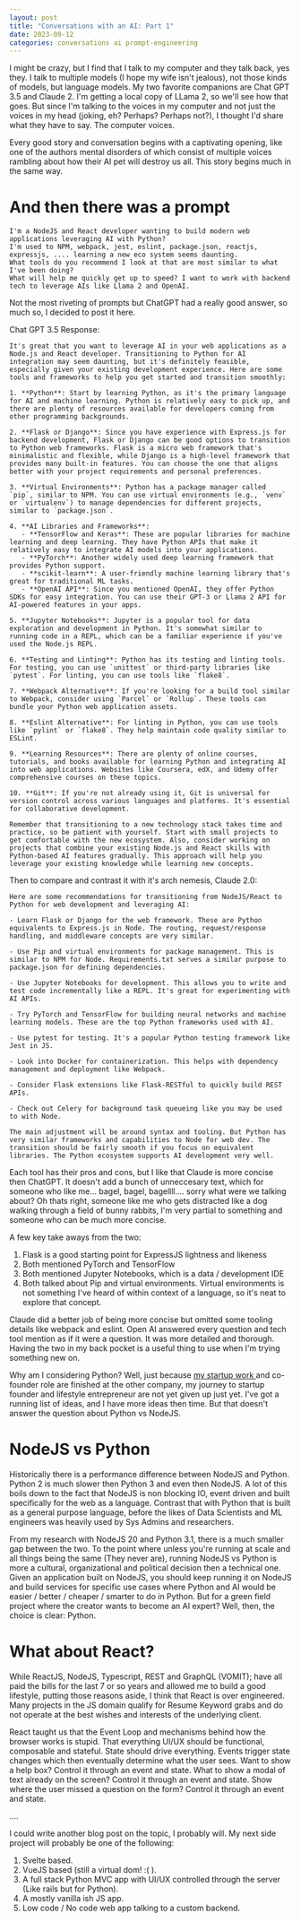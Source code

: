 ```yaml
---
layout: post
title: "Conversations with an AI: Part 1"
date: 2023-09-12
categories: conversations ai prompt-engineering
---
```


I might be crazy, but I find that I talk to my computer and they talk back, yes they. I talk to multiple models (I hope my wife isn't jealous), not those kinds of models, but language models. My two favorite companions are Chat GPT 3.5 and Claude 2. I'm getting a local copy of LLama 2, so we'll see how that goes. But since I'm talking to the voices in my computer and not just the voices in my head (joking, eh? Perhaps? Perhaps not?), I thought I'd share what they have to say. The computer voices. 

Every good story and conversation begins with a captivating opening, like one of the authors mental disorders of which consist of multiple voices rambling about how their AI pet will destroy us all. This story begins much in the same way.

# And then there was a prompt

```text
I'm a NodeJS and React developer wanting to build modern web applications leveraging AI with Python?
I'm used to NPM, webpack, jest, eslint, package.json, reactjs, expressjs, .... learning a new eco system seems daunting.
What tools do you recommend I look at that are most similar to what I've been doing?
What will help me quickly get up to speed? I want to work with backend tech to leverage AIs like Llama 2 and OpenAI. 
```

Not the most riveting of prompts but ChatGPT had a really good answer, so much so, I decided to post it here. 

Chat GPT 3.5 Response: 
```text
It's great that you want to leverage AI in your web applications as a Node.js and React developer. Transitioning to Python for AI integration may seem daunting, but it's definitely feasible, especially given your existing development experience. Here are some tools and frameworks to help you get started and transition smoothly:

1. **Python**: Start by learning Python, as it's the primary language for AI and machine learning. Python is relatively easy to pick up, and there are plenty of resources available for developers coming from other programming backgrounds.

2. **Flask or Django**: Since you have experience with Express.js for backend development, Flask or Django can be good options to transition to Python web frameworks. Flask is a micro web framework that's minimalistic and flexible, while Django is a high-level framework that provides many built-in features. You can choose the one that aligns better with your project requirements and personal preferences.

3. **Virtual Environments**: Python has a package manager called `pip`, similar to NPM. You can use virtual environments (e.g., `venv` or `virtualenv`) to manage dependencies for different projects, similar to `package.json`.

4. **AI Libraries and Frameworks**:
   - **TensorFlow and Keras**: These are popular libraries for machine learning and deep learning. They have Python APIs that make it relatively easy to integrate AI models into your applications.
   - **PyTorch**: Another widely used deep learning framework that provides Python support.
   - **scikit-learn**: A user-friendly machine learning library that's great for traditional ML tasks.
   - **OpenAI API**: Since you mentioned OpenAI, they offer Python SDKs for easy integration. You can use their GPT-3 or Llama 2 API for AI-powered features in your apps.

5. **Jupyter Notebooks**: Jupyter is a popular tool for data exploration and development in Python. It's somewhat similar to running code in a REPL, which can be a familiar experience if you've used the Node.js REPL.

6. **Testing and Linting**: Python has its testing and linting tools. For testing, you can use `unittest` or third-party libraries like `pytest`. For linting, you can use tools like `flake8`.

7. **Webpack Alternative**: If you're looking for a build tool similar to Webpack, consider using `Parcel` or `Rollup`. These tools can bundle your Python web application assets.

8. **Eslint Alternative**: For linting in Python, you can use tools like `pylint` or `flake8`. They help maintain code quality similar to ESLint.

9. **Learning Resources**: There are plenty of online courses, tutorials, and books available for learning Python and integrating AI into web applications. Websites like Coursera, edX, and Udemy offer comprehensive courses on these topics.

10. **Git**: If you're not already using it, Git is universal for version control across various languages and platforms. It's essential for collaborative development.

Remember that transitioning to a new technology stack takes time and practice, so be patient with yourself. Start with small projects to get comfortable with the new ecosystem. Also, consider working on projects that combine your existing Node.js and React skills with Python-based AI features gradually. This approach will help you leverage your existing knowledge while learning new concepts.
```

Then to compare and contrast it with it's arch nemesis, Claude 2.0: 

```text
Here are some recommendations for transitioning from NodeJS/React to Python for web development and leveraging AI:

- Learn Flask or Django for the web framework. These are Python equivalents to Express.js in Node. The routing, request/response handling, and middleware concepts are very similar.

- Use Pip and virtual environments for package management. This is similar to NPM for Node. Requirements.txt serves a similar purpose to package.json for defining dependencies. 

- Use Jupyter Notebooks for development. This allows you to write and test code incrementally like a REPL. It's great for experimenting with AI APIs.

- Try PyTorch and TensorFlow for building neural networks and machine learning models. These are the top Python frameworks used with AI.

- Use pytest for testing. It's a popular Python testing framework like Jest in JS.

- Look into Docker for containerization. This helps with dependency management and deployment like Webpack.

- Consider Flask extensions like Flask-RESTful to quickly build REST APIs.

- Check out Celery for background task queueing like you may be used to with Node.

The main adjustment will be around syntax and tooling. But Python has very similar frameworks and capabilities to Node for web dev. The transition should be fairly smooth if you focus on equivalent libraries. The Python ecosystem supports AI development very well.
```

Each tool has their pros and cons, but I like that Claude is more concise then ChatGPT. It doesn't add a bunch of unneccesary text, which for someone who like me... bagel, bagel, bagellll.... sorry what were we talking about? Oh thats right, someone like me who gets distracted like a dog walking through a field of bunny rabbits, I'm very partial to something and someone who can be much more concise. 

A few key take aways from the two: 

1. Flask is a good starting point for ExpressJS lightness and likeness
2. Both mentioned PyTorch and TensorFlow
3. Both mentioned Jupyter Notebooks, which is a data / development IDE 
4. Both talked about Pip and virtual environments. Virtual environments is not something I've heard of within context of a language, so it's neat to explore that concept. 

Claude did a better job of being more concise but omitted some tooling details like webpack and eslint. Open AI answered every question and tech tool mention as if it were a question. It was more detailed and thorough. Having the two in my back pocket is a useful thing to use when I'm trying something new on. 

Why am I considering Python? Well, just because <a href="http://www.adambourg.com/startups/work/life/lessons/learned/2023/09/06/Adventures-in-startups.html">my startup work </a> and co-founder role are finished at the other company, my journey to startup founder and lifestyle entrepreneur are not yet given up just yet. I've got a running list of ideas, and I have more ideas then time. But that doesn't answer the question about Python vs NodeJS. 

# NodeJS vs Python 

Historically there is a performance difference between NodeJS and Python. Python 2 is much slower then Python 3 and even then NodeJS. A lot of this boils down to the fact that NodeJS is non blocking IO, event driven and built specifically for the web as a language. Contrast that with Python that is built as a general purpose language, before the likes of Data Scientists and ML engineers was heavily used by Sys Admins and researchers. 

From my research with NodeJS 20 and Python 3.1, there is a much smaller gap between the two. To the point where unless you're running at scale and all things being the same (They never are), running NodeJS vs Python is more a cultural, organizational and political decision then a technical one. Given an application built on NodeJS, you should keep running it on NodeJS and build services for specific use cases where Python and AI would be easier / better / cheaper / smarter to do in Python. But for a green field project where the creator wants to become an AI expert? Well, then, the choice is clear: Python. 

# What about React? 

While ReactJS, NodeJS, Typescript, REST and GraphQL (VOMIT); have all paid the bills for the last 7 or so years and allowed me to build a good lifestyle, putting those reasons aside, I think that React is over engineered. Many projects in the JS domain qualify for Resume Keyword grabs and do not operate at the best wishes and interests of the underlying client. 

React taught us that the Event Loop and mechanisms behind how the browser works is stupid. That everything UI/UX should be functional, composable and stateful. State should drive everything. Events trigger state changes which then eventually determine what the user sees. Want to show a help box? Control it through an event and state. What to show a modal of text already on the screen? Control it through an event and state. Show where the user missed a question on the form? Control it through an event and state.

.... 

I could write another blog post on the topic, I probably will. My next side project will probably be one of the following: 

1. Svelte based. 
2. VueJS based (still a virtual dom! :( ).
3. A full stack Python MVC app with UI/UX controlled through the server (Like rails but for Python). 
4. A mostly vanilla ish JS app.
5. Low code / No code web app talking to a custom backend.
